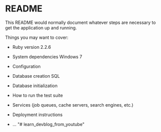 # README

This README would normally document whatever steps are necessary to get the
application up and running.

Things you may want to cover:

* Ruby version 2.2.6

* System dependencies Windows 7

* Configuration

* Database creation SQL

* Database initialization

* How to run the test suite

* Services (job queues, cache servers, search engines, etc.)

* Deployment instructions

* ...
"# learn_devblog_from_youtube" 
